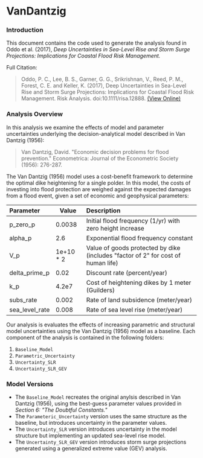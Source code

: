 # VanDantzig #


### Introduction ###
This document contains the code used to generate the analysis found in Oddo et al. (2017), *Deep Uncertainties in Sea-Level Rise and Storm Surge Projections: Implications for Coastal Flood Risk Management.*

Full Citation:
> Oddo, P. C., Lee, B. S., Garner, G. G., Srikrishnan, V., Reed, P. M., Forest, C. E. and Keller, K. (2017), Deep Uncertainties in Sea-Level Rise and Storm Surge Projections: Implications for Coastal Flood Risk Management. Risk Analysis. doi:10.1111/risa.12888. [(View Online)](http://onlinelibrary.wiley.com/doi/10.1111/risa.12888/full)

### Analysis Overview ###
In this analysis we examine the effects of model and parameter uncertainties underlying the decision-analytical model described in Van Dantzig (1956):

> Van Dantzig, David. "Economic decision problems for flood prevention." Econometrica: Journal of the Econometric Society (1956): 276-287.

The Van Dantzig (1956) model uses a cost-benefit framework to determine the optimal dike heightening for a single polder. In this model, the costs of investing into flood protection are weighed against the expected damages from a flood event, given a set of economic and geophysical parameters:

| Parameter      | Value     | Description                                                                      |
|:---------------|-----------|:---------------------------------------------------------------------------------|
| p_zero_p       |   0.0038  | Initial flood frequency (1/yr) with zero height increase                         |
| alpha_p        |    2.6    | Exponential flood frequency constant                                             |
| V_p            | 1e+10 * 2 | Value of goods protected by dike (includes "factor of 2" for cost of human life) |
| delta_prime_p  |    0.02   | Discount rate (percent/year)                                                     |
| k_p            |   4.2e7   | Cost of heightening dikes by 1 meter (Guilders)                                  |
| subs_rate      |   0.002   | Rate of land subsidence (meter/year)                                             |
| sea_level_rate |   0.008   | Rate of sea level rise (meter/year)                                              |


Our analysis is evaluates the effects of increasing parametric and structural model uncertainties using the Van Dantzig (1956) model as a baseline. Each component of the analysis is contained in the following folders:

1. `Baseline_Model`
2. `Parametric_Uncertainty`
3. `Uncertainty_SLR`
4. `Uncertainty_SLR_GEV`

### Model Versions ###
* The `Baseline_Model` recreates the original anylsis described in Van Dantzig (1956), using the best-guess parameter values provided in *Section 6: "The Doubtful Constants."*
* The `Parameteric_Uncertainty` version uses the same structure as the baseline, but introduces uncertainty in the parameter values.
* The `Uncertainty_SLR` version introduces uncertainty in the model structure but implementing an updated sea-level rise model.
* The `Uncertainty_SLR_GEV` version introduces storm surge projections generated using a generalized extreme value (GEV) analysis.
